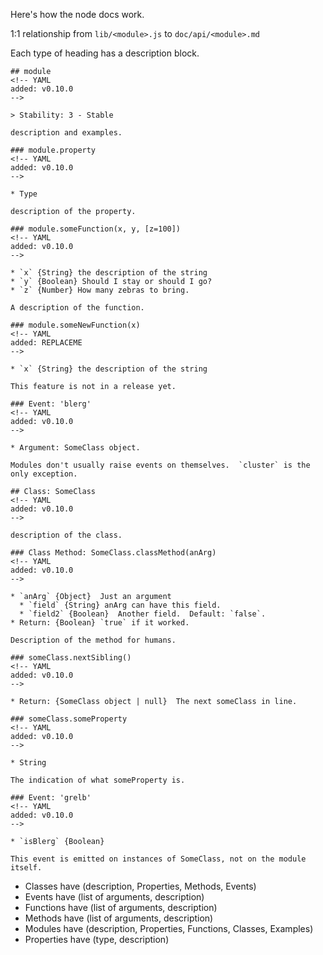 Here's how the node docs work.

1:1 relationship from `lib/<module>.js` to `doc/api/<module>.md`

Each type of heading has a description block.


    ## module
    <!-- YAML
    added: v0.10.0
    -->

    > Stability: 3 - Stable

    description and examples.

    ### module.property
    <!-- YAML
    added: v0.10.0
    -->

    * Type

    description of the property.

    ### module.someFunction(x, y, [z=100])
    <!-- YAML
    added: v0.10.0
    -->

    * `x` {String} the description of the string
    * `y` {Boolean} Should I stay or should I go?
    * `z` {Number} How many zebras to bring.

    A description of the function.

    ### module.someNewFunction(x)
    <!-- YAML
    added: REPLACEME
    -->

    * `x` {String} the description of the string

    This feature is not in a release yet.

    ### Event: 'blerg'
    <!-- YAML
    added: v0.10.0
    -->

    * Argument: SomeClass object.

    Modules don't usually raise events on themselves.  `cluster` is the
    only exception.

    ## Class: SomeClass
    <!-- YAML
    added: v0.10.0
    -->

    description of the class.

    ### Class Method: SomeClass.classMethod(anArg)
    <!-- YAML
    added: v0.10.0
    -->

    * `anArg` {Object}  Just an argument
      * `field` {String} anArg can have this field.
      * `field2` {Boolean}  Another field.  Default: `false`.
    * Return: {Boolean} `true` if it worked.

    Description of the method for humans.

    ### someClass.nextSibling()
    <!-- YAML
    added: v0.10.0
    -->

    * Return: {SomeClass object | null}  The next someClass in line.

    ### someClass.someProperty
    <!-- YAML
    added: v0.10.0
    -->

    * String

    The indication of what someProperty is.

    ### Event: 'grelb'
    <!-- YAML
    added: v0.10.0
    -->

    * `isBlerg` {Boolean}

    This event is emitted on instances of SomeClass, not on the module itself.


* Classes have (description, Properties, Methods, Events)
* Events have (list of arguments, description)
* Functions have (list of arguments, description)
* Methods have (list of arguments, description)
* Modules have (description, Properties, Functions, Classes, Examples)
* Properties have (type, description)

